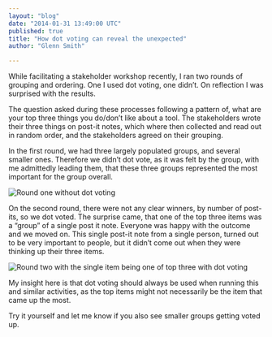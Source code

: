 ```yaml
---
layout: "blog"
date: "2014-01-31 13:49:00 UTC"
published: true
title: "How dot voting can reveal the unexpected"
author: "Glenn Smith"

---
```


While facilitating a stakeholder workshop recently, I ran two rounds of grouping and ordering. One I used dot voting, one didn’t. On reflection I was surprised with the results.

The question asked during these processes following a pattern of, what are your top three things you do/don’t like about a tool. The stakeholders wrote their three things on post-it notes, which where then collected and read out in random order, and the stakeholders agreed on their grouping. 

In the first round, we had three largely populated groups, and several smaller ones. Therefore we didn’t dot vote, as it was felt by the group, with me admittedly leading them, that these three groups represented the most important for the group overall.

![Round one without dot voting](https://lh4.googleusercontent.com/-DiaoZF3FiaU/Uuumov6mHfI/AAAAAAAAAtc/c5p30UQSPHc/s800/IMG\_2571.jpeg)

On the second round, there were not any clear winners, by number of post-its, so we dot voted. The surprise came, that one of the top three items was a “group” of a single post it note. Everyone was happy with the outcome and we moved on. This single post-it note from a single person, turned out to be very important to people, but it didn’t come out when they were thinking up their three items.

![Round two with the single item being one of top three with dot voting](https://lh5.googleusercontent.com/-iatRWrM7rvc/UuumpEuJuwI/AAAAAAAAAtg/-HlY57FJG0g/s800/IMG\_2570.jpeg)

My insight here is that dot voting should always be used when running this and similar activities, as the top items might not necessarily be the item that came up the most.

Try it yourself and let me know if you also see smaller groups getting voted up.


